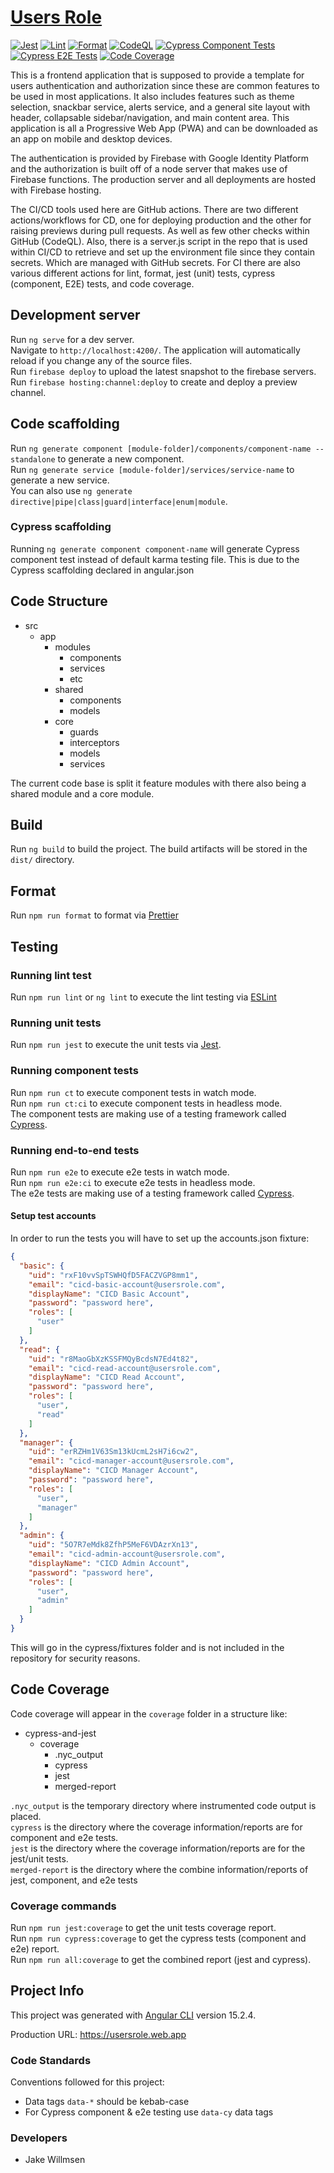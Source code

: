 # [Users Role](https://usersrole.web.app/)

[![Jest](https://github.com/jdwillmsen/usersrole/actions/workflows/jest.yml/badge.svg)](https://github.com/jdwillmsen/usersrole/actions/workflows/jest.yml)
[![Lint](https://github.com/jdwillmsen/usersrole/actions/workflows/lint.yml/badge.svg)](https://github.com/jdwillmsen/usersrole/actions/workflows/lint.yml)
[![Format](https://github.com/jdwillmsen/usersrole/actions/workflows/format.yml/badge.svg)](https://github.com/jdwillmsen/usersrole/actions/workflows/format.yml)
[![CodeQL](https://github.com/jdwillmsen/usersrole/actions/workflows/github-code-scanning/codeql/badge.svg)](https://github.com/jdwillmsen/usersrole/actions/workflows/github-code-scanning/codeql)
[![Cypress Component Tests](https://github.com/jdwillmsen/usersrole/actions/workflows/cypress-component.yml/badge.svg)](https://github.com/jdwillmsen/usersrole/actions/workflows/cypress-component.yml)
[![Cypress E2E Tests](https://github.com/jdwillmsen/usersrole/actions/workflows/cypress-e2e.yml/badge.svg)](https://github.com/jdwillmsen/usersrole/actions/workflows/cypress-e2e.yml)
[![Code Coverage](https://github.com/jdwillmsen/usersrole/actions/workflows/code-coverage.yml/badge.svg)](https://github.com/jdwillmsen/usersrole/actions/workflows/code-coverage.yml)

This is a frontend application that is supposed to provide a template for
users authentication and authorization since these are common features to be
used in most applications. It also includes features such as theme
selection, snackbar service, alerts service, and a general site layout with
header, collapsable sidebar/navigation, and main content area. This
application is all a Progressive Web App (PWA) and can be downloaded as an app
on mobile and desktop devices.

The authentication is provided by Firebase with Google Identity Platform and
the authorization is built off of a node server that makes use of Firebase
functions. The production server and all deployments are hosted with
Firebase hosting.

The CI/CD tools used here are GitHub actions. There are two different
actions/workflows for CD, one for deploying production and the other for raising
previews during pull requests. As well as few other checks within GitHub
(CodeQL). Also, there is a server.js script in the repo that is used within
CI/CD to retrieve and set up the environment file since they contain secrets.
Which are managed with GitHub secrets. For CI there are also various different
actions for lint, format, jest (unit) tests, cypress (component, E2E) tests,
and code coverage.

## Development server

Run `ng serve` for a dev server.\
Navigate to `http://localhost:4200/`. The application will automatically reload if you change any of the source files.\
Run `firebase deploy` to upload the latest snapshot to the firebase servers.\
Run `firebase hosting:channel:deploy` to create and deploy a preview channel.

## Code scaffolding

Run `ng generate component [module-folder]/components/component-name --standalone` to generate a new component.\
Run `ng generate service [module-folder]/services/service-name` to generate a new service.\
You can also use `ng generate directive|pipe|class|guard|interface|enum|module`.

### Cypress scaffolding

Running `ng generate component component-name` will generate Cypress component test instead of default karma testing
file. This is due to the Cypress scaffolding declared in angular.json

## Code Structure

- src
  - app
    - modules
      - components
      - services
      - etc
    - shared
      - components
      - models
    - core
      - guards
      - interceptors
      - models
      - services

The current code base is split it feature modules with there also being a shared module and a core module.

## Build

Run `ng build` to build the project. The build artifacts will be stored in the `dist/` directory.

## Format

Run `npm run format` to format via [Prettier](https://prettier.io/)

## Testing

### Running lint test

Run `npm run lint` or `ng lint` to execute the lint testing via [ESLint](https://eslint.org/)

### Running unit tests

Run `npm run jest` to execute the unit tests via [Jest](https://jestjs.io/).

### Running component tests

Run `npm run ct` to execute component tests in watch mode.\
Run `npm run ct:ci` to execute component tests in headless mode.\
The component tests are making use of a testing framework called [Cypress](https://docs.cypress.io/guides/component-testing/overview).

### Running end-to-end tests

Run `npm run e2e` to execute e2e tests in watch mode.\
Run `npm run e2e:ci` to execute e2e tests in headless mode.\
The e2e tests are making use of a testing framework called [Cypress](https://docs.cypress.io/guides/end-to-end-testing/writing-your-first-end-to-end-test).

#### Setup test accounts

In order to run the tests you will have to set up the accounts.json fixture:

```json
{
  "basic": {
    "uid": "rxF10vvSpTSWHQfD5FACZVGP8mm1",
    "email": "cicd-basic-account@usersrole.com",
    "displayName": "CICD Basic Account",
    "password": "password here",
    "roles": [
      "user"
    ]
  },
  "read": {
    "uid": "r8MaoGbXzKSSFMQyBcdsN7Ed4t82",
    "email": "cicd-read-account@usersrole.com",
    "displayName": "CICD Read Account",
    "password": "password here",
    "roles": [
      "user",
      "read"
    ]
  },
  "manager": {
    "uid": "erRZHm1V63Sm13kUcmL2sH7i6cw2",
    "email": "cicd-manager-account@usersrole.com",
    "displayName": "CICD Manager Account",
    "password": "password here",
    "roles": [
      "user",
      "manager"
    ]
  },
  "admin": {
    "uid": "5O7R7eMdk8ZfhP5MeF6VDAzrXn13",
    "email": "cicd-admin-account@usersrole.com",
    "displayName": "CICD Admin Account",
    "password": "password here",
    "roles": [
      "user",
      "admin"
    ]
  }
}
```

This will go in the cypress/fixtures folder and is not included in the repository for security reasons.

## Code Coverage

Code coverage will appear in the `coverage` folder in a structure like:

- cypress-and-jest
  - coverage
    - .nyc_output
    - cypress
    - jest
    - merged-report

`.nyc_output` is the temporary directory where instrumented code output is placed.\
`cypress` is the directory where the coverage information/reports are for component and e2e tests.\
`jest` is the directory where the coverage information/reports are for the jest/unit tests.\
`merged-report` is the directory where the combine information/reports of jest, component, and e2e tests

### Coverage commands

Run `npm run jest:coverage` to get the unit tests coverage report.\
Run `npm run cypress:coverage` to get the cypress tests (component and e2e) report.\
Run `npm run all:coverage` to get the combined report (jest and cypress).

## Project Info

This project was generated with [Angular CLI](https://github.com/angular/angular-cli) version 15.2.4.

Production URL: https://usersrole.web.app

### Code Standards

Conventions followed for this project:

- Data tags `data-*` should be kebab-case
- For Cypress component & e2e testing use `data-cy` data tags

### Developers

- Jake Willmsen
